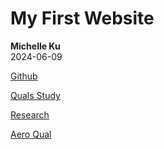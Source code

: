 # My First Website
**Michelle Ku**\
2024-06-09

[Github](https://github.com/mku7/MK1)

[Quals Study](Quals_Study.md)

[Research](research.md)

[Aero Qual](aeroqual.md)

